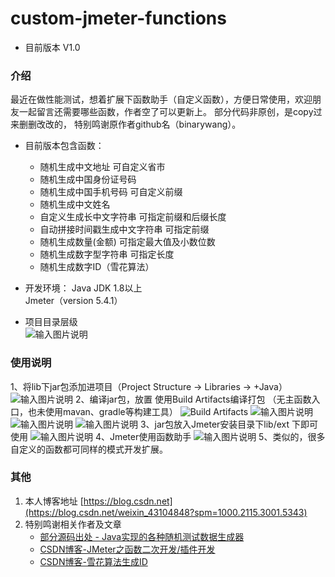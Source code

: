 # custom-jmeter-functions
* 目前版本 V1.0 
### 介绍
   最近在做性能测试，想着扩展下函数助手（自定义函数），方便日常使用，欢迎朋友一起留言还需要哪些函数，作者空了可以更新上。
部分代码非原创，是copy过来删删改改的， 特别鸣谢原作者github名（binarywang）。
  
* 目前版本包含函数：
    * 随机生成中文地址 可自定义省市
    * 随机生成中国身份证号码
    * 随机生成中国手机号码 可自定义前缀
    * 随机生成中文姓名
    * 自定义生成长中文字符串 可指定前缀和后缀长度
    * 自动拼接时间戳生成中文字符串 可指定前缀
    * 随机生成数量(金额) 可指定最大值及小数位数
    * 随机生成数字型字符串 可指定长度
    * 随机生成数字ID（雪花算法）  
    

* 开发环境：
Java JDK 1.8以上  
Jmeter（version 5.4.1）  


* 项目目录层级  
![输入图片说明](https://foruda.gitee.com/images/1668887398525593483/5df30101_5573483.png "屏幕截图")


### 使用说明
1、将lib下jar包添加进项目（Project Structure  ->  Libraries  -> +Java）
![输入图片说明](https://foruda.gitee.com/images/1668886470234687656/f6ebe1fa_5573483.png "屏幕截图")
2、编译jar包，放置
使用Build Artifacts编译打包 （无主函数入口，也未使用mavan、gradle等构建工具）
![Build Artifacts](https://foruda.gitee.com/images/1668887444072456034/18a44b81_5573483.png "屏幕截图")
![输入图片说明](https://foruda.gitee.com/images/1668887498672339324/45e5f349_5573483.png "屏幕截图")
![输入图片说明](https://foruda.gitee.com/images/1668887515702426173/c6eabe0e_5573483.png "屏幕截图")
![输入图片说明](https://foruda.gitee.com/images/1668887610503507232/771f5909_5573483.png "屏幕截图")
3、jar包放入Jmeter安装目录下lib/ext 下即可使用
![输入图片说明](https://foruda.gitee.com/images/1668887693650559077/f0b1f612_5573483.png "屏幕截图")
4、Jmeter使用函数助手
![输入图片说明](https://foruda.gitee.com/images/1668887775618855880/5f9c626a_5573483.png "屏幕截图")
5、类似的，很多自定义的函数都可同样的模式开发扩展。  

### 其他

1. 本人博客地址 [https://blog.csdn.net](https://blog.csdn.net/weixin_43104848?spm=1000.2115.3001.5343)
2. 特别鸣谢相关作者及文章
    * [部分源码出处 - Java实现的各种随机测试数据生成器](https://github.com/binarywang/java-testdata-generator) 
    * [CSDN博客-JMeter之函数二次开发/插件开发](https://blog.csdn.net/u011072936/article/details/125946439)
    * [CSDN博客-雪花算法生成ID](https://blog.csdn.net/qq_42900213/article/details/126172808)
